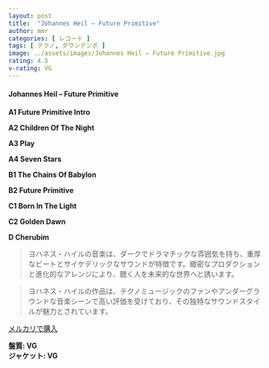 ```yaml
---
layout: post
title:  "Johannes Heil – Future Primitive"
author: mmr
categories: [ レコード ]
tags: [ テクノ, ダウンテンポ ]
image: ../assets/images/Johannes Heil – Future Primitive.jpg
rating: 4.5
v-rating: VG
---
```


#### Johannes Heil – Future Primitive

**A1  Future Primitive Intro**

**A2  Children Of The Night**

**A3  Play**

**A4  Seven Stars**

**B1  The Chains Of Babylon**

**B2  Future Primitive**

**C1  Born In The Light**

**C2  Golden Dawn**

**D   Cherubim**


> ヨハネス・ハイルの音楽は、ダークでドラマチックな雰囲気を持ち、重厚なビートとサイケデリックなサウンドが特徴です。緻密なプロダクションと進化的なアレンジにより、聴く人を未来的な世界へと誘います。

> ヨハネス・ハイルの作品は、テクノミュージックのファンやアンダーグラウンドな音楽シーンで高い評価を受けており、その独特なサウンドスタイルが魅力とされています。


[メルカリで購入](https://jp.mercari.com/item/m46295753268)


<div class="mt-4 mb-4 d-flex align-items-center">
<strong class="mr-1">盤質: VG</strong>
</div>
<div class="mt-4 mb-4 d-flex align-items-center">
<strong class="mr-1">ジャケット: VG</strong>
</div>